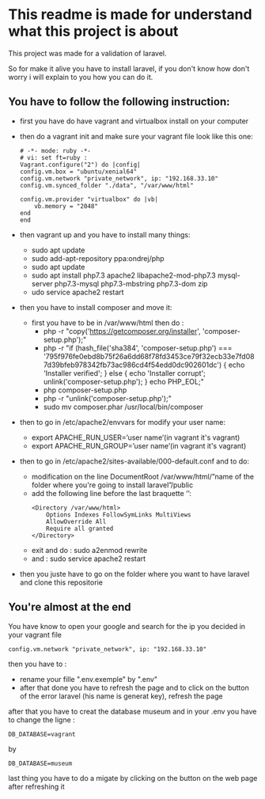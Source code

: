 # This readme is made for understand what this project is about

This project was made for a validation of laravel.

So for make it alive you have to install laravel, if you don't know how don't worry i will explain to you how you can do it.

## You have to follow the following instruction:
- first you have do have vagrant and virtualbox install on your computer
- then do a vagrant init and make sure your vagrant file look like this one:
    ``` 
    # -*- mode: ruby -*-
    # vi: set ft=ruby :
    Vagrant.configure("2") do |config|
    config.vm.box = "ubuntu/xenial64"
    config.vm.network "private_network", ip: "192.168.33.10"
    config.vm.synced_folder "./data", "/var/www/html"

    config.vm.provider "virtualbox" do |vb|
        vb.memory = "2048"
    end
    end 
    ```
- then vagrant up and you have to install many things:
    
    - sudo apt update
    - sudo add-apt-repository ppa:ondrej/php
    - sudo apt update
    - sudo apt install php7.3 apache2 libapache2-mod-php7.3 mysql-server php7.3-mysql php7.3-mbstring php7.3-dom zip
    - udo service apache2 restart
- then you have to install composer and move it:
    - first you have to be in /var/www/html then do :
        - php -r "copy('https://getcomposer.org/installer', 'composer-setup.php');"
        - php -r "if (hash_file('sha384', 'composer-setup.php') === '795f976fe0ebd8b75f26a6dd68f78fd3453ce79f32ecb33e7fd087d39bfeb978342fb73ac986cd4f54edd0dc902601dc') { echo 'Installer verified'; } else { echo 'Installer corrupt'; unlink('composer-setup.php'); } echo PHP_EOL;"
        - php composer-setup.php
        - php -r "unlink('composer-setup.php');"
        - sudo mv composer.phar /usr/local/bin/composer
- then to go in /etc/apache2/envvars for modify your user name:
    - export APACHE_RUN_USER=’user name’(in vagrant it's vagrant)
    - export APACHE_RUN_GROUP=’user name’(in vagrant it's vagrant)
- then to go in /etc/apache2/sites-available/000-default.conf and to do:
    - modification on the line DocumentRoot /var/www/html/”name of the folder where you're going to install laravel”/public
    - add the following line before the last braquette ‘</VirtualHost>’:
        ```
        <Directory /var/www/html>
            Options Indexes FollowSymLinks MultiViews
            AllowOverride All
            Require all granted
        </Directory>
        ```
    - exit and do : sudo a2enmod rewrite
    - and : sudo service apache2 restart
- then you juste have to go on the folder where you want to have laravel and clone this repositorie

## You're almost at the end

You have know to open your google and search for the ip you decided in your vagrant file

    config.vm.network "private_network", ip: "192.168.33.10"

then you have to :
- rename your fille ".env.exemple" by ".env" 
- after that done you have to refresh the page and to click on the button of the error laravel (his name is generat key), refresh the page

after that you have to creat the database museum and in your .env you have to change the ligne : 

    DB_DATABASE=vagrant 
by

    DB_DATABASE=museum

last thing you have to do a migate by clicking on the button on the web page after refreshing it